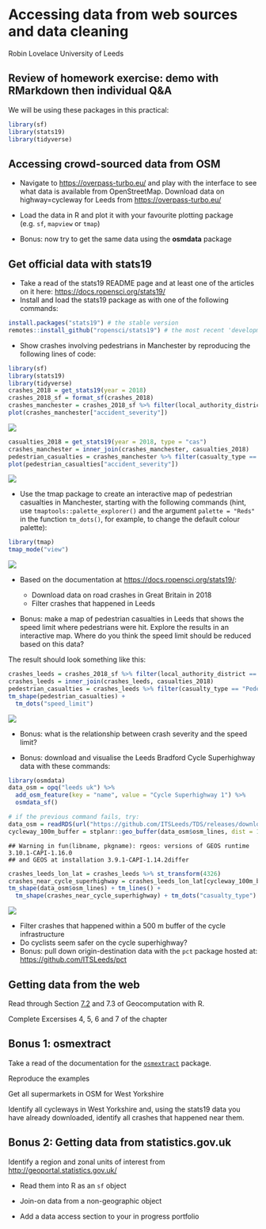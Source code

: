 Accessing data from web sources and data cleaning
================
Robin Lovelace
University of Leeds
<br/><img class="img-footer" alt="" src="https://comms.leeds.ac.uk/wp-content/themes/toolkit-wordpress-theme/img/logo.png">

## Review of homework exercise: demo with RMarkdown then individual Q&A

We will be using these packages in this practical:

``` r
library(sf)
library(stats19)
library(tidyverse)
```

## Accessing crowd-sourced data from OSM

-   Navigate to <https://overpass-turbo.eu/> and play with the interface
    to see what data is available from OpenStreetMap. Download data on
    highway=cycleway for Leeds from <https://overpass-turbo.eu/>

-   Load the data in R and plot it with your favourite plotting package
    (e.g. `sf`, `mapview` or `tmap`)

-   Bonus: now try to get the same data using the **osmdata** package

## Get official data with stats19

-   Take a read of the stats19 README page and at least one of the
    articles on it here: <https://docs.ropensci.org/stats19/>
-   Install and load the stats19 package as with one of the following
    commands:

``` r
install.packages("stats19") # the stable version
remotes::install_github("ropensci/stats19") # the most recent 'development' version
```

-   Show crashes involving pedestrians in Manchester by reproducing the
    following lines of code:

``` r
library(sf)
library(stats19)
library(tidyverse)
crashes_2018 = get_stats19(year = 2018)
crashes_2018_sf = format_sf(crashes_2018)
crashes_manchester = crashes_2018_sf %>% filter(local_authority_district == "Manchester")
plot(crashes_manchester["accident_severity"])
```

![](5-web_files/figure-gfm/unnamed-chunk-5-1.png)<!-- -->

``` r
casualties_2018 = get_stats19(year = 2018, type = "cas")
crashes_manchester = inner_join(crashes_manchester, casualties_2018)
pedestrian_casualties = crashes_manchester %>% filter(casualty_type == "Pedestrian")
plot(pedestrian_casualties["accident_severity"])
```

![](5-web_files/figure-gfm/unnamed-chunk-5-2.png)<!-- -->

-   Use the tmap package to create an interactive map of pedestrian
    casualties in Manchester, starting with the following commands
    (hint, use `tmaptools::palette_explorer()` and the argument
    `palette = "Reds"` in the function `tm_dots()`, for example, to
    change the default colour palette):

``` r
library(tmap)
tmap_mode("view")
```

![](5-web_files/figure-gfm/unnamed-chunk-7-1.png)<!-- -->

-   Based on the documentation at <https://docs.ropensci.org/stats19/>:

    -   Download data on road crashes in Great Britain in 2018
    -   Filter crashes that happened in Leeds

-   Bonus: make a map of pedestrian casualties in Leeds that shows the
    speed limit where pedestrians were hit. Explore the results in an
    interactive map. Where do you think the speed limit should be
    reduced based on this data?

The result should look something like this:

``` r
crashes_leeds = crashes_2018_sf %>% filter(local_authority_district == "Leeds")
crashes_leeds = inner_join(crashes_leeds, casualties_2018)
pedestrian_casualties = crashes_leeds %>% filter(casualty_type == "Pedestrian")
tm_shape(pedestrian_casualties) +
  tm_dots("speed_limit")
```

![](5-web_files/figure-gfm/unnamed-chunk-8-1.png)<!-- -->

-   Bonus: what is the relationship between crash severity and the speed
    limit?

-   Bonus: download and visualise the Leeds Bradford Cycle Superhighway
    data with these commands:

``` r
library(osmdata)
data_osm = opq("leeds uk") %>% 
  add_osm_feature(key = "name", value = "Cycle Superhighway 1") %>% 
  osmdata_sf()
```

``` r
# if the previous command fails, try:
data_osm = readRDS(url("https://github.com/ITSLeeds/TDS/releases/download/0.20.1/data_osm_cycle_superhighway.Rds"))
cycleway_100m_buffer = stplanr::geo_buffer(data_osm$osm_lines, dist = 1000)
```

    ## Warning in fun(libname, pkgname): rgeos: versions of GEOS runtime 3.10.1-CAPI-1.16.0
    ## and GEOS at installation 3.9.1-CAPI-1.14.2differ

``` r
crashes_leeds_lon_lat = crashes_leeds %>% st_transform(4326)
crashes_near_cycle_superhighway = crashes_leeds_lon_lat[cycleway_100m_buffer, ]
tm_shape(data_osm$osm_lines) + tm_lines() +
  tm_shape(crashes_near_cycle_superhighway) + tm_dots("casualty_type")
```

![](5-web_files/figure-gfm/unnamed-chunk-11-1.png)<!-- -->

-   Filter crashes that happened within a 500 m buffer of the cycle
    infrastructure
-   Do cyclists seem safer on the cycle superhighway?
-   Bonus: pull down origin-destination data with the `pct` package
    hosted at: <https://github.com/ITSLeeds/pct>

## Getting data from the web

Read through Section
[7.2](https://geocompr.robinlovelace.net/read-write.html#retrieving-data)
and 7.3 of Geocomputation with R.

Complete Excersises 4, 5, 6 and 7 of the chapter

## Bonus 1: osmextract

Take a read of the documentation for the
[`osmextract`](https://docs.ropensci.org/osmextract/index.html) package.

Reproduce the examples

Get all supermarkets in OSM for West Yorkshire

Identify all cycleways in West Yorkshire and, using the stats19 data you
have already downloaded, identify all crashes that happened near them.

## Bonus 2: Getting data from statistics.gov.uk

Identify a region and zonal units of interest from
<http://geoportal.statistics.gov.uk/>

-   Read them into R as an `sf` object

-   Join-on data from a non-geographic object

-   Add a data access section to your in progress portfolio
